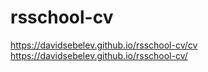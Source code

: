 # rsschool-cv
https://davidsebelev.github.io/rsschool-cv/cv
https://davidsebelev.github.io/rsschool-cv/
